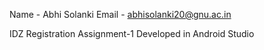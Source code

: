 Name - Abhi Solanki
Email - abhisolanki20@gnu.ac.in

IDZ Registration Assignment-1
Developed in Android Studio